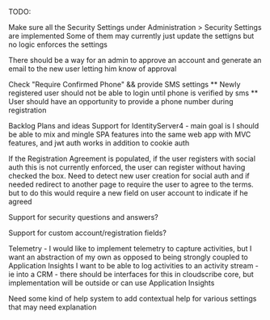 TODO:

Make sure all the Security Settings under Administration > Security Settings are implemented
Some of them may currently just update the settigns but no logic enforces the settings

There should be a way for an admin to approve an account and generate an email to the new user letting him know of approval

Check "Require Confirmed Phone" && provide SMS settings
** Newly registered user should not be able to login until phone is verified by sms
** User should have an opportunity to provide a phone number during registration



Backlog Plans and ideas
Support for IdentityServer4 - main goal is I should be able to mix and mingle SPA features into the same web app with MVC features, and jwt auth works in addition to cookie auth

If the Registration Agreement is populated, if the user registers with social auth this is not currently enforced, the user can register without having checked the box. Need to detect new user creation for social auth and if needed redirect to another page to require the user to agree to the terms. but to do this would require a new field on user account to indicate if he agreed

Support for security questions and answers?

Support for custom account/registration fields?

Telemetry - I would like to implement telemetry to capture activities, but I want an abstraction of my own as opposed to being strongly coupled to Application Insights
I want to be able to log activities to an activity stream - ie into a CRM - there should be interfaces for this in cloudscribe core, but implementation will be outside or can use Application Insights

Need some kind of help system to add contextual help for various settings that may need explanation


